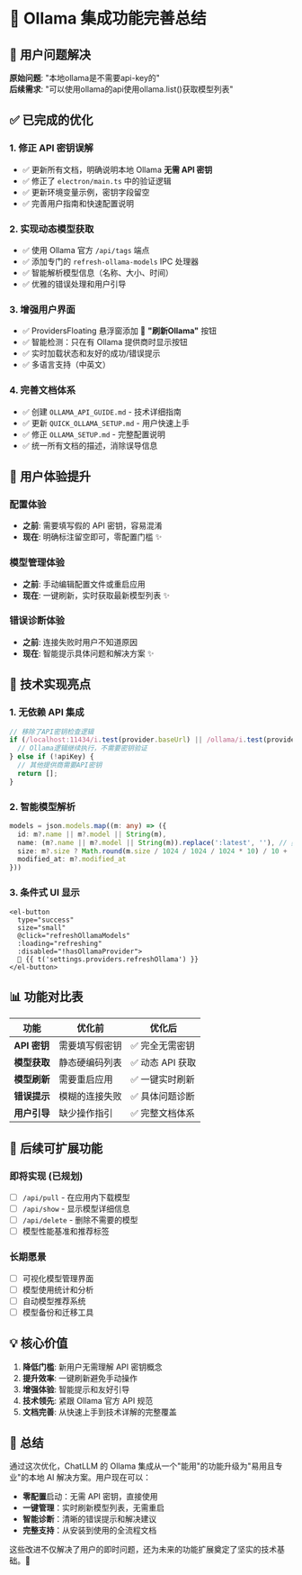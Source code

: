 # 🦙 Ollama 集成功能完善总结

## 🎯 用户问题解决

**原始问题**: "本地ollama是不需要api-key的"  
**后续需求**: "可以使用ollama的api使用ollama.list()获取模型列表"

## ✅ 已完成的优化

### 1. 修正 API 密钥误解
- ✅ 更新所有文档，明确说明本地 Ollama **无需 API 密钥**
- ✅ 修正了 `electron/main.ts` 中的验证逻辑
- ✅ 更新环境变量示例，密钥字段留空
- ✅ 完善用户指南和快速配置说明

### 2. 实现动态模型获取
- ✅ 使用 Ollama 官方 `/api/tags` 端点
- ✅ 添加专门的 `refresh-ollama-models` IPC 处理器
- ✅ 智能解析模型信息（名称、大小、时间）
- ✅ 优雅的错误处理和用户引导

### 3. 增强用户界面
- ✅ ProvidersFloating 悬浮窗添加 🦙 **"刷新Ollama"** 按钮
- ✅ 智能检测：只在有 Ollama 提供商时显示按钮
- ✅ 实时加载状态和友好的成功/错误提示
- ✅ 多语言支持（中英文）

### 4. 完善文档体系
- ✅ 创建 `OLLAMA_API_GUIDE.md` - 技术详细指南
- ✅ 更新 `QUICK_OLLAMA_SETUP.md` - 用户快速上手
- ✅ 修正 `OLLAMA_SETUP.md` - 完整配置说明
- ✅ 统一所有文档的描述，消除误导信息

## 🎨 用户体验提升

### 配置体验
- **之前**: 需要填写假的 API 密钥，容易混淆
- **现在**: 明确标注留空即可，零配置门槛 ✨

### 模型管理体验  
- **之前**: 手动编辑配置文件或重启应用
- **现在**: 一键刷新，实时获取最新模型列表 ✨

### 错误诊断体验
- **之前**: 连接失败时用户不知道原因
- **现在**: 智能提示具体问题和解决方案 ✨

## 🔧 技术实现亮点

### 1. 无依赖 API 集成
```typescript
// 移除了API密钥检查逻辑
if (/localhost:11434/i.test(provider.baseUrl) || /ollama/i.test(providerName.toLowerCase())) {
  // Ollama逻辑继续执行，不需要密钥验证
} else if (!apiKey) {
  // 其他提供商需要API密钥
  return [];
}
```

### 2. 智能模型解析
```typescript
models = json.models.map((m: any) => ({
  id: m?.name || m?.model || String(m),
  name: (m?.name || m?.model || String(m)).replace(':latest', ''), // 美化显示
  size: m?.size ? Math.round(m.size / 1024 / 1024 / 1024 * 10) / 10 + 'GB' : undefined,
  modified_at: m?.modified_at
}))
```

### 3. 条件式 UI 显示
```vue
<el-button 
  type="success" 
  size="small" 
  @click="refreshOllamaModels" 
  :loading="refreshing" 
  :disabled="!hasOllamaProvider">
  🦙 {{ t('settings.providers.refreshOllama') }}
</el-button>
```

## 📊 功能对比表

| 功能 | 优化前 | 优化后 |
|------|--------|--------|
| **API 密钥** | 需要填写假密钥 | ✅ 完全无需密钥 |
| **模型获取** | 静态硬编码列表 | ✅ 动态 API 获取 |
| **模型刷新** | 需要重启应用 | ✅ 一键实时刷新 |
| **错误提示** | 模糊的连接失败 | ✅ 具体问题诊断 |
| **用户引导** | 缺少操作指引 | ✅ 完整文档体系 |

## 🚀 后续可扩展功能

### 即将实现 (已规划)
- [ ] `/api/pull` - 在应用内下载模型
- [ ] `/api/show` - 显示模型详细信息  
- [ ] `/api/delete` - 删除不需要的模型
- [ ] 模型性能基准和推荐标签

### 长期愿景
- [ ] 可视化模型管理界面
- [ ] 模型使用统计和分析
- [ ] 自动模型推荐系统
- [ ] 模型备份和迁移工具

## 💡 核心价值

1. **降低门槛**: 新用户无需理解 API 密钥概念
2. **提升效率**: 一键刷新避免手动操作
3. **增强体验**: 智能提示和友好引导  
4. **技术领先**: 紧跟 Ollama 官方 API 规范
5. **文档完善**: 从快速上手到技术详解的完整覆盖

## 🎉 总结

通过这次优化，ChatLLM 的 Ollama 集成从一个"能用"的功能升级为"易用且专业"的本地 AI 解决方案。用户现在可以：

- **零配置**启动：无需 API 密钥，直接使用
- **一键管理**：实时刷新模型列表，无需重启
- **智能诊断**：清晰的错误提示和解决建议
- **完整支持**：从安装到使用的全流程文档

这些改进不仅解决了用户的即时问题，还为未来的功能扩展奠定了坚实的技术基础。🚀
